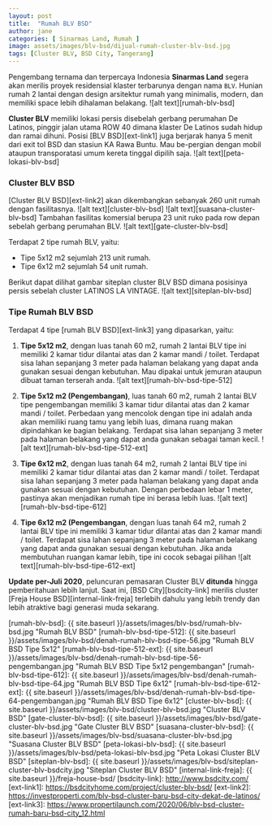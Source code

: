 ```yaml
---
layout: post
title:  "Rumah BLV BSD"
author: jane
categories: [ Sinarmas Land, Rumah ]
image: assets/images/blv-bsd/dijual-rumah-cluster-blv-bsd.jpg
tags: [Cluster BLV, BSD City, Tangerang]
---
```

Pengembang ternama dan terpercaya Indonesia **Sinarmas Land** segera akan merilis proyek residensial klaster terbarunya dengan nama `BLV`. Hunian rumah 2 lantai dengan design arsitektur rumah yang minimalis, modern, dan memiliki space lebih dihalaman belakang.
![alt text][rumah-blv-bsd]

__Cluster BLV__ memiliki lokasi persis disebelah gerbang perumahan De Latinos, pinggir jalan utama ROW 40 dimana klaster De Latinos sudah hidup dan ramai dihuni. 
Posisi [BLV BSD][ext-link1] juga berjarak hanya 5 menit dari exit tol BSD dan stasiun KA Rawa Buntu. Mau be-pergian dengan mobil ataupun transporatasi umum kereta tinggal dipilih saja.
![alt text][peta-lokasi-blv-bsd]

### Cluster BLV BSD
[Cluster BLV BSD][ext-link2] akan dikembangkan sebanyak 260 unit rumah dengan fasilitasnya.
![alt text][cluster-blv-bsd]
![alt text][suasana-cluster-blv-bsd]
Tambahan fasilitas komersial berupa 23 unit ruko pada row depan sebelah gerbang perumahan BLV.
![alt text][gate-cluster-blv-bsd]

Terdapat 2 tipe rumah BLV, yaitu:
* Tipe 5x12 m2 sejumlah 213 unit rumah.
* Tipe 6x12 m2 sejumlah 54 unit rumah.

Berikut dapat dilihat gambar siteplan cluster BLV BSD dimana posisinya persis sebelah cluster LATINOS LA VINTAGE.
![alt text][siteplan-blv-bsd]

### Tipe Rumah BLV BSD

Terdapat 4 tipe [rumah BLV BSD][ext-link3] yang dipasarkan, yaitu:
1. __Tipe 5x12 m2__, dengan luas tanah 60 m2, rumah 2 lantai BLV tipe ini memiliki 2 kamar tidur dilantai atas dan 2 kamar mandi / toilet. Terdapat sisa lahan sepanjang 3 meter pada halaman belakang yang dapat anda gunakan sesuai dengan kebutuhan. Mau dipakai untuk jemuran ataupun dibuat taman terserah anda.
![alt text][rumah-blv-bsd-tipe-512]

2. __Tipe 5x12 m2 (Pengembangan)__, luas tanah 60 m2, rumah 2 lantai BLV tipe pengembangan memiliki 3 kamar tidur dilantai atas dan 2 kamar mandi / toilet. 
Perbedaan yang mencolok dengan tipe ini adalah anda akan memiliki ruang tamu yang lebih luas, dimana ruang makan dipindahkan ke bagian belakang. Terdapat sisa lahan sepanjang 3 meter pada halaman belakang yang dapat anda gunakan sebagai taman kecil.
![alt text][rumah-blv-bsd-tipe-512-ext]

3. __Tipe 6x12 m2__, dengan luas tanah 64 m2, rumah 2 lantai BLV tipe ini memiliki 2 kamar tidur dilantai atas dan 2 kamar mandi / toilet. Terdapat sisa lahan sepanjang 3 meter pada halaman belakang yang dapat anda gunakan sesuai dengan kebutuhan. Dengan perbedaan lebar 1 meter, pastinya akan menjadikan rumah tipe ini berasa lebih luas.
![alt text][rumah-blv-bsd-tipe-612]

4. __Tipe 6x12 m2 (Pengembangan__, dengan luas tanah 64 m2, rumah 2 lantai BLV tipe ini memiliki 3 kamar tidur dilantai atas dan 2 kamar mandi / toilet. Terdapat sisa lahan sepanjang 3 meter pada halaman belakang yang dapat anda gunakan sesuai dengan kebutuhan. Jika anda membutuhan ruangan kamar lebih, tipe ini cocok sebagai pilihan
![alt text][rumah-blv-bsd-tipe-612-ext]

__Update per-Juli 2020__, peluncuran pemasaran Cluster BLV __ditunda__ hingga pemberitahuan lebih lanjut. Saat ini, [BSD City][bsdcity-link] merilis cluster [Freja House BSD][internal-link-freja] terlebih dahulu yang lebih trendy dan lebih atraktive bagi generasi muda sekarang.


[rumah-blv-bsd]: {{ site.baseurl }}/assets/images/blv-bsd/rumah-blv-bsd.jpg  "Rumah BLV BSD"
[rumah-blv-bsd-tipe-512]: {{ site.baseurl }}/assets/images/blv-bsd/denah-rumah-blv-bsd-tipe-56.jpg  "Rumah BLV BSD Tipe 5x12"
[rumah-blv-bsd-tipe-512-ext]: {{ site.baseurl }}/assets/images/blv-bsd/denah-rumah-blv-bsd-tipe-56-pengembangan.jpg  "Rumah BLV BSD Tipe 5x12 pengembangan"
[rumah-blv-bsd-tipe-612]: {{ site.baseurl }}/assets/images/blv-bsd/denah-rumah-blv-bsd-tipe-64.jpg  "Rumah BLV BSD Tipe 6x12"
[rumah-blv-bsd-tipe-612-ext]: {{ site.baseurl }}/assets/images/blv-bsd/denah-rumah-blv-bsd-tipe-64-pengembangan.jpg  "Rumah BLV BSD Tipe 6x12"
[cluster-blv-bsd]: {{ site.baseurl }}/assets/images/blv-bsd/cluster-blv-bsd.jpg  "Cluster BLV BSD"
[gate-cluster-blv-bsd]: {{ site.baseurl }}/assets/images/blv-bsd/gate-cluster-blv-bsd.jpg  "Gate Cluster BLV BSD"
[suasana-cluster-blv-bsd]: {{ site.baseurl }}/assets/images/blv-bsd/suasana-cluster-blv-bsd.jpg  "Suasana Cluster BLV BSD"
[peta-lokasi-blv-bsd]: {{ site.baseurl }}/assets/images/blv-bsd/peta-lokasi-blv-bsd.jpg  "Peta Lokasi Cluster BLV BSD"
[siteplan-blv-bsd]: {{ site.baseurl }}/assets/images/blv-bsd/siteplan-cluster-blv-bsdcity.jpg  "Siteplan Cluster BLV BSD"
[internal-link-freja]: {{ site.baseurl }}/freja-house-bsd/
[bsdcity-link]: http://www.bsdcity.com/
[ext-link1]: https://bsdcityhome.com/project/cluster-blv-bsd/
[ext-link2]: https://investproperti.com/blv-bsd-cluster-baru-bsd-city-dekat-de-latinos/
[ext-link3]: https://www.propertilaunch.com/2020/06/blv-bsd-cluster-rumah-baru-bsd-city_12.html